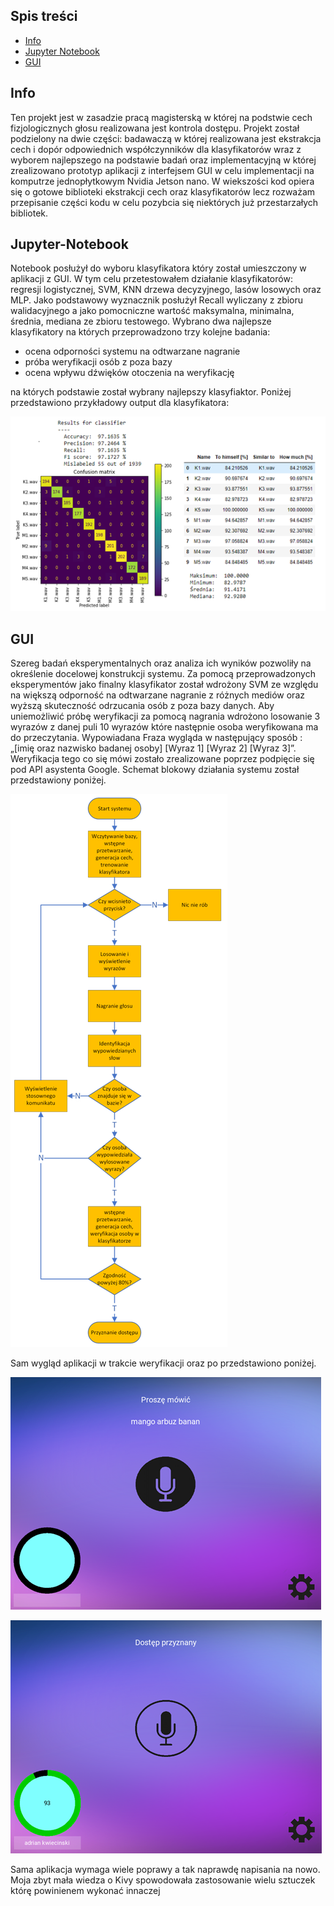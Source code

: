 ## Spis treści

* [Info](#general-info)
* [Jupyter Notebook](#Jupyter-Notebook)
* [GUI](#GUI)

## Info
Ten projekt jest w zasadzie pracą magisterską w której na podstwie cech fizjologicznych głosu realizowana jest kontrola dostępu. Projekt został podzielony na dwie części:
badawaczą w której realizowana jest ekstrakcja cech i dopór odpowiednich współczynników dla klasyfikatorów wraz z wyborem najlepszego na podstawie badań oraz
implementacyjną w której zrealizowano prototyp aplikacji z interfejsem GUI w celu implementacji na komputrze jednopłytkowym Nvidia Jetson nano. W wiekszości kod opiera się
o gotowe biblioteki ekstrakcji cech oraz klasyfikatorów lecz rozważam przepisanie części kodu w celu pozybcia się niektórych już przestarzałych bibliotek.
	
## Jupyter-Notebook
Notebook posłużył do wyboru klasyfikatora który został umieszczony w aplikacji z GUI. W tym celu przetestowałem działanie klasyfikatorów: regresji logistycznej, SVM, KNN
drzewa decyzyjnego, lasów losowych oraz MLP. Jako podstawowy wyznacznik posłużył Recall wyliczany z zbioru walidacyjnego a jako pomocniczne wartość maksymalna, minimalna, 
średnia, mediana ze zbioru testowego. Wybrano dwa najlepsze klasyfikatory na których przeprowadzono trzy kolejne badania: 

* ocena odporności systemu na odtwarzane nagranie
* próba weryfikacji osób z poza bazy
* ocena wpływu dźwięków otoczenia na weryfikację

na których podstawie został wybrany najlepszy klasyfiaktor. Poniżej przedstawiono przykładowy output dla klasyfikatora:

![alt text](Picture/Jupyter_KNN_result.png)

	
## GUI
Szereg badań eksperymentalnych oraz analiza ich wyników pozwoliły na określenie docelowej konstrukcji systemu. Za pomocą przeprowadzonych eksperymentów 
jako finalny klasyfikator został wdrożony SVM ze względu na większą odporność na odtwarzane nagranie z różnych mediów oraz wyższą skuteczność odrzucania osób z poza
bazy danych. Aby uniemożliwić próbę weryfikacji za pomocą nagrania wdrożono losowanie 3 wyrazów z danej puli 10 wyrazów które następnie osoba weryfikowana ma do 
przeczytania. Wypowiadana Fraza wygląda w następujący sposób : „[imię oraz nazwisko badanej osoby] [Wyraz 1] [Wyraz 2] [Wyraz 3]”. Weryfikacja tego co się mówi 
zostało zrealizowane poprzez podpięcie się pod API asystenta Google. Schemat blokowy działania systemu został przedstawiony poniżej.

![alt text](Picture/Schemat.png)

Sam wygląd aplikacji w trakcie weryfikacji oraz po przedstawiono poniżej.

![alt text](Picture/GUI_test.png)

![alt text](Picture/GUI_access.png)

Sama aplikacja wymaga wiele poprawy a tak naprawdę napisania na nowo. Moja zbyt mała wiedza o Kivy spowodowała zastosowanie wielu sztuczek którę powinienem wykonać 
innaczej
